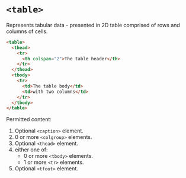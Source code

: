 # `<table>`

Represents tabular data - presented in 2D table comprised of rows and columns of cells.

```html
<table>
  <thead>
    <tr>
      <th colspan="2">The table header</th>
    </tr>
  </thead>
  <tbody>
    <tr>
      <td>The table body</td>
      <td>with two columns</td>
    </tr>
  </tbody>
</table>
```

Permitted content:

1. Optional `<caption>` element.
2. 0 or more `<colgroup>` elements.
3. Optional `<thead>` element.
4. either one of:
    * 0 or more `<tbody>` elements.
    * 1 or more `<tr>` elements.
5. Optional `<tfoot>` element.
